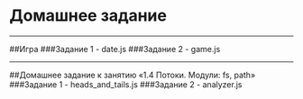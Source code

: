 # Домашнее задание
____
##Игра
###Задание 1 - date.js
###Задание 2 - game.js
____

##Домашнее задание к занятию «1.4 Потоки. Модули: fs, path»
###Задание 1 - heads_and_tails.js
###Задание 2 - analyzer.js
